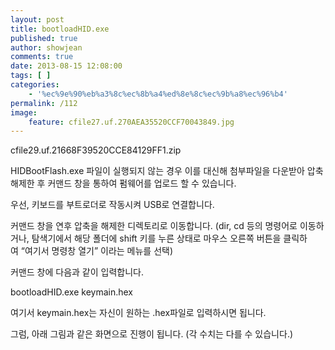```yaml
---
layout: post
title: bootloadHID.exe
published: true
author: showjean
comments: true
date: 2013-08-15 12:08:00
tags: [ ]
categories:
    - '%ec%9e%90%eb%a3%8c%ec%8b%a4%ed%8e%8c%ec%9b%a8%ec%96%b4'
permalink: /112
image:
    feature: cfile27.uf.270AEA35520CCF70043849.jpg
---
```


  cfile29.uf.21668F39520CCE84129FF1.zip






HIDBootFlash.exe 파일이 실행되지 않는 경우 이를 대신해 첨부파일을 다운받아 압축 해제한 후 커맨드 창을 통하여&nbsp;펌웨어를&nbsp;업로드&nbsp;할 수 있습니다.



우선, 키보드를 부트로더로 작동시켜 USB로 연결합니다.



커맨드 창을 연후&nbsp;압축을 해제한 디렉토리로 이동합니다. (dir, cd 등의 명령어로 이동하거나, 탐색기에서 해당 폴더에 shift 키를 누른 상태로 마우스 오른쪽 버튼을 클릭하여&nbsp;&#8220;여기서 명령창 열기&#8221; 이라는 메뉴를 선택)



커맨드 창에 다음과 같이 입력합니다.



bootloadHID.exe keymain.hex



여기서 keymain.hex는 자신이 원하는 .hex파일로 입력하시면 됩니다.



그럼, 아래 그림과 같은 화면으로 진행이 됩니다. (각 수치는 다를 수 있습니다.)




  
